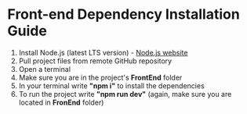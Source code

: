 # Front-end Dependency Installation Guide
1. Install Node.js (latest LTS version) - [Node.js website](https://nodejs.org/en)
2. Pull project files from remote GitHub repository
3. Open a terminal
4. Make sure you are in the project's **FrontEnd** folder
5. In your terminal write **"npm i"** to install the dependencies
6. To run the project write **"npm run dev"** (again, make sure you are located in **FronEnd** folder)
